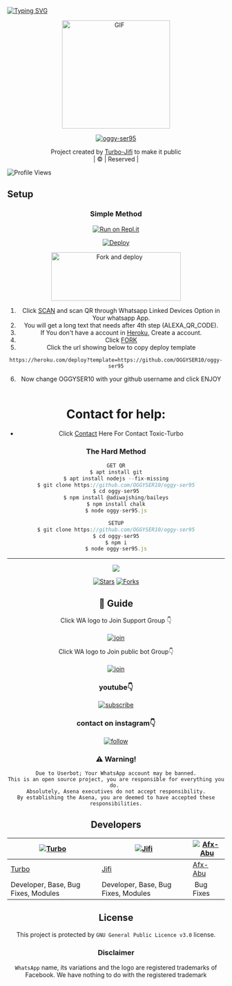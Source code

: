 [![Typing SVG](https://readme-typing-svg.herokuapp.com?font=Frutiger&color=%2336BCF7&size=32&lines=WELCOME+TO+oggy-ser95;THIS+BOT+MADE+BY+TURBO+%26+JIFI)](https://git.io/typing-svg)
<div align="center">
        <img src="https://i.imgur.com/0JurkmA.jpg" alt="GIF" width="250" height="250"/>
</p>

<a href="#"><img title="oggy-ser95" src="https://img.shields.io/badge/oggy-ser95-green?colorA=%23ff0000&colorB=%23017e40&style=for-the-badge"></a>
</p>
  <p align="center">
</p>
</div>
<p align="center">
Project created by <a href="https://github.com/OGGYSER10">Turbo-Jifi</a> to make it public
    <br>
       | © |
        Reserved |
    <br> 
</p>

![Profile Views](https://hits.seeyoufarm.com/api/count/incr/badge.svg?url=https://github.com/OGGYSER10/oggy-ser95&title=oggy-ser95%20Views)

## Setup
<div align="center">

  ### Simple Method
 
[![Run on Repl.it](https://repl.it/badge/github/quiec/whatsAlfa)](https://replit.com/@OGGYSER10/oggy-ser95?v=1)
  

[![Deploy](https://www.herokucdn.com/deploy/button.svg)](https://heroku.com/deploy?template=https://github.com/OGGYSER10/oggy-ser95) 
        
<a href="https://github.com/OGGYSER10/oggy-ser95/fork"><img align="center" src="https://i.imgur.com/nfRl7cd.jpeg" alt="Fork and deploy" height="112" width="300" /></a>
<br>
        
1. Click [SCAN](https://replit.com/@TURBOHYPER/oggy-ser95?v=1) and scan QR through Whatsapp Linked Devices Option in Your whatsapp App.
2. You will get a long text that needs after 4th step (ALEXA_QR_CODE).
3. If You don't have a account in [Heroku](https://signup.heroku.com/), Create a account.
4. Click [FORK](https://github.com/OGGYSER10/oggy-ser95/fork)
5. Click the url showing below to copy deploy template
```
https://heroku.com/deploy?template=https://github.com/OGGYSER10/oggy-ser95
``` 
6. Now change OGGYSER10 with your github username and click ENJOY<br>
   <br>
# Contact for help:
   * Click [Contact](https://wa.me/916380260672?text=Need+Help🙂) Here For Contact Toxic-Turbo
 
### The Hard Method
```js
GET QR
$ apt install git
$ apt install nodejs --fix-missing
$ git clone https://github.com/OGGYSER10/oggy-ser95
$ cd oggy-ser95
$ npm install @adiwajshing/baileys
$ npm install chalk
$ node oggy-ser95.js
```
      
```js
SETUP
$ git clone https://github.com/OGGYSER10/oggy-ser95
$ cd oggy-ser95
$ npm i
$ node oggy-ser95.js
```

----

  <p align="center">
  <a href="https://github.com/OGGYSER10/oggy-ser95">
    
<a href="https://github.com/OGGYSER10/followers">
<img src="https://img.shields.io/github/repo-size/farhan-dqz/Julie-Mwol?color=green&label=Repo%20total%20size&style=plastic">
<p align="center">
<a href="https://github.com/OGGYSER10/oggy-ser95/followers"
<img title="Followers" src="https://img.shields.io/github/followers/TOXICTURBO?color=blue&style=flat-square"></a>
<a href="https://github.com/OGGYSER10/oggy-ser95/stargazers/"><img title="Stars" src="https://img.shields.io/github/stars/OGGYSER10/oggy-ser95?color=blue&style=flat-trangle"></a>
<a href="https://github.com/OGGYSER10/oggy-ser95/network/members"><img title="Forks" src="https://img.shields.io/github/forks/OGGYSER10/oggy-ser95?color=blue&style=flat-trangle"></a>
</p>

## 📢 Guide
Click WA logo to Join Support Group 👇
    <br>
<br>
  [![join](https://github.com/Alien-alfa/PublicBot/blob/main/wlogo.svg.png)](https://chat.whatsapp.com/LWjJ4tu2qe9BWQZ1JzRZgp)
  <div align="center">


Click WA logo to Join public bot Group👇
    <br>
<br>
  [![join](https://github.com/Alien-alfa/PublicBot/blob/main/wlogo.svg.png)](https://chat.whatsapp.com/LWjJ4tu2qe9BWQZ1JzRZgp)
  <div align="center">

  </div>

### youtube👇

[![subscribe](https://i.ibb.co/mqttCVQ/images-1-1.png)](https://www.youtube.com/c/TurboMods)


### contact on instagram👇

[![follow](https://i.ibb.co/zHdm4Hj/images-5-2.jpg)](https://www.instagram.com/toxic_turbo777)


### ⚠️ Warning! 
```
Due to Userbot; Your WhatsApp account may be banned.
This is an open source project, you are responsible for everything you do. 
Absolutely, Asena executives do not accept responsibility.
By establishing the Asena, you are deemed to have accepted these responsibilities.
```
          
## Developers
  <div align="center">
    
  [![Turbo](https://github.com/TOXICTURBO.png?size=100)](https://github.com/OGGYSER10) | [![Jifi](https://github.com/MD-JIFI.png?size=100)](https://github.com/MD-JIFI) | [![Afx-Abu](https://github.com/Afx-Abu.png?size=100)](https://github.com/Afx-Abu) 
----|----|----
[Turbo](https://github.com/OGGYSER10) | [Jifi](https://github.com/MD-JIFI) | [Afx-Abu](https://github.com/Afx-Abu) 
Developer, Base, Bug Fixes, Modules| Developer, Base, Bug Fixes, Modules |  Bug Fixes
  </div>
    
    


## License
This project is protected by `GNU General Public Licence v3.0` license.

### Disclaimer
`WhatsApp` name, its variations and the logo are registered trademarks of Facebook. We have nothing to do with the registered trademark
